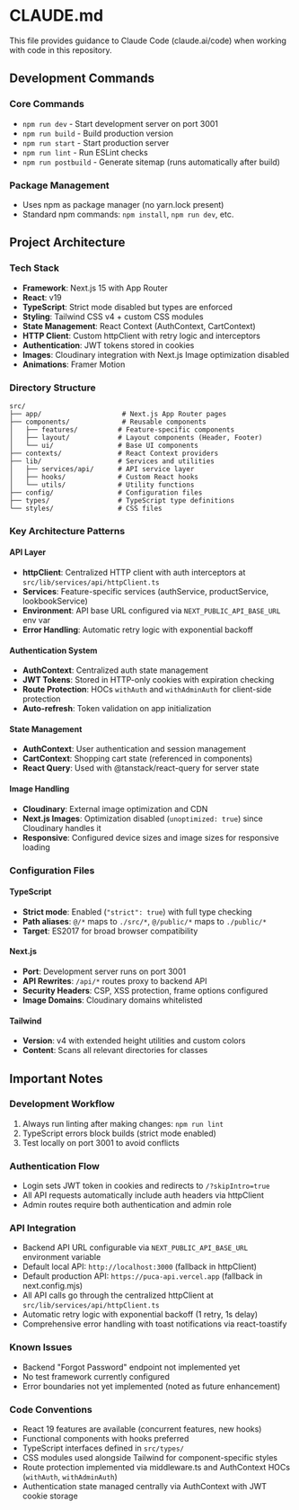 # CLAUDE.md

This file provides guidance to Claude Code (claude.ai/code) when working with code in this repository.

## Development Commands

### Core Commands
- `npm run dev` - Start development server on port 3001
- `npm run build` - Build production version
- `npm run start` - Start production server
- `npm run lint` - Run ESLint checks
- `npm run postbuild` - Generate sitemap (runs automatically after build)

### Package Management
- Uses npm as package manager (no yarn.lock present)
- Standard npm commands: `npm install`, `npm run dev`, etc.

## Project Architecture

### Tech Stack
- **Framework**: Next.js 15 with App Router
- **React**: v19 
- **TypeScript**: Strict mode disabled but types are enforced
- **Styling**: Tailwind CSS v4 + custom CSS modules
- **State Management**: React Context (AuthContext, CartContext)
- **HTTP Client**: Custom httpClient with retry logic and interceptors
- **Authentication**: JWT tokens stored in cookies
- **Images**: Cloudinary integration with Next.js Image optimization disabled
- **Animations**: Framer Motion

### Directory Structure
```
src/
├── app/                    # Next.js App Router pages
├── components/             # Reusable components
│   ├── features/          # Feature-specific components
│   ├── layout/            # Layout components (Header, Footer)
│   └── ui/                # Base UI components
├── contexts/              # React Context providers
├── lib/                   # Services and utilities
│   ├── services/api/      # API service layer
│   ├── hooks/             # Custom React hooks
│   └── utils/             # Utility functions
├── config/                # Configuration files
├── types/                 # TypeScript type definitions
└── styles/                # CSS files
```

### Key Architecture Patterns

#### API Layer
- **httpClient**: Centralized HTTP client with auth interceptors at `src/lib/services/api/httpClient.ts`
- **Services**: Feature-specific services (authService, productService, lookbookService)
- **Environment**: API base URL configured via `NEXT_PUBLIC_API_BASE_URL` env var
- **Error Handling**: Automatic retry logic with exponential backoff

#### Authentication System
- **AuthContext**: Centralized auth state management
- **JWT Tokens**: Stored in HTTP-only cookies with expiration checking
- **Route Protection**: HOCs `withAuth` and `withAdminAuth` for client-side protection
- **Auto-refresh**: Token validation on app initialization

#### State Management
- **AuthContext**: User authentication and session management
- **CartContext**: Shopping cart state (referenced in components)
- **React Query**: Used with @tanstack/react-query for server state

#### Image Handling
- **Cloudinary**: External image optimization and CDN
- **Next.js Images**: Optimization disabled (`unoptimized: true`) since Cloudinary handles it
- **Responsive**: Configured device sizes and image sizes for responsive loading

### Configuration Files

#### TypeScript
- **Strict mode**: Enabled (`"strict": true`) with full type checking
- **Path aliases**: `@/*` maps to `./src/*`, `@/public/*` maps to `./public/*`
- **Target**: ES2017 for broad browser compatibility

#### Next.js
- **Port**: Development server runs on port 3001
- **API Rewrites**: `/api/*` routes proxy to backend API
- **Security Headers**: CSP, XSS protection, frame options configured
- **Image Domains**: Cloudinary domains whitelisted

#### Tailwind
- **Version**: v4 with extended height utilities and custom colors
- **Content**: Scans all relevant directories for classes

## Important Notes

### Development Workflow
1. Always run linting after making changes: `npm run lint`
2. TypeScript errors block builds (strict mode enabled)
3. Test locally on port 3001 to avoid conflicts

### Authentication Flow
- Login sets JWT token in cookies and redirects to `/?skipIntro=true`
- All API requests automatically include auth headers via httpClient
- Admin routes require both authentication and admin role

### API Integration
- Backend API URL configurable via `NEXT_PUBLIC_API_BASE_URL` environment variable
- Default local API: `http://localhost:3000` (fallback in httpClient)
- Default production API: `https://puca-api.vercel.app` (fallback in next.config.mjs)
- All API calls go through the centralized httpClient at `src/lib/services/api/httpClient.ts`
- Automatic retry logic with exponential backoff (1 retry, 1s delay)
- Comprehensive error handling with toast notifications via react-toastify

### Known Issues
- Backend "Forgot Password" endpoint not implemented yet
- No test framework currently configured
- Error boundaries not yet implemented (noted as future enhancement)

### Code Conventions
- React 19 features are available (concurrent features, new hooks)
- Functional components with hooks preferred
- TypeScript interfaces defined in `src/types/`
- CSS modules used alongside Tailwind for component-specific styles
- Route protection implemented via middleware.ts and AuthContext HOCs (`withAuth`, `withAdminAuth`)
- Authentication state managed centrally via AuthContext with JWT cookie storage